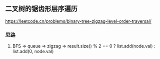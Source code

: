 ## 二叉树的锯齿形层序遍历

<https://leetcode.cn/problems/binary-tree-zigzag-level-order-traversal/>

### 思路

1. BFS => queue => zigzag => result.size() % 2 == 0 ? list.add(node.val) : list.add(0, node.val)

